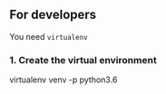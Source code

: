## For developers

You need `virtualenv`

### 1. Create the virtual environment
virtualenv venv -p python3.6
